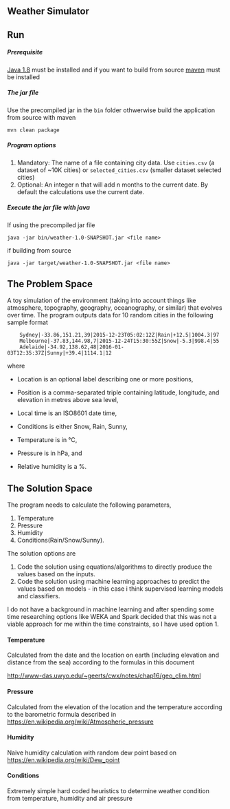 ## Weather Simulator

## Run

##### Prerequisite

[Java 1.8](https://www.oracle.com/technetwork/java/javase/downloads/jdk8-downloads-2133151.html) must be installed and if you want to build from source  [maven](https://maven.apache.org/) must be installed

##### The jar file

Use the precompiled jar in the `bin` folder othwerwise build the application from source with maven

`mvn clean package`

##### Program options

1. Mandatory: The name of a file  containing city data. Use `cities.csv` (a dataset of ~10K cities) or `selected_cities.csv` (smaller dataset selected cities)
2. Optional: An integer n that will add n months to the current date. By default the calculations use the current date.

##### Execute the jar file with java 

If using the precompiled jar file  

`java -jar bin/weather-1.0-SNAPSHOT.jar <file name>` 

if building from source

`java -jar target/weather-1.0-SNAPSHOT.jar <file name>`

## The Problem Space

A toy simulation of the environment (taking into account things like atmosphere, topography, geography, oceanography, or similar) that evolves over time. 
The program outputs data for 10 random cities in the following sample format

```
    Sydney|-33.86,151.21,39|2015-12-23T05:02:12Z|Rain|+12.5|1004.3|97
    Melbourne|-37.83,144.98,7|2015-12-24T15:30:55Z|Snow|-5.3|998.4|55
    Adelaide|-34.92,138.62,48|2016-01-03T12:35:37Z|Sunny|+39.4|1114.1|12
```

where

* Location is an optional label describing one or more positions,

* Position is a comma-separated triple containing latitude, longitude, and elevation in metres above sea level,
* Local time is an ISO8601 date time,
* Conditions is either Snow, Rain, Sunny,
* Temperature is in °C,
* Pressure is in hPa, and
* Relative humidity is a %.


## The Solution Space

The program needs to calculate the following parameters,

1. Temperature
2. Pressure
3. Humidity
4. Conditions(Rain/Snow/Sunny).

The solution options are

1. Code the solution using equations/algorithms to directly produce the values based on the inputs.
2. Code the solution using machine learning approaches to predict the values based on models - in this case i think supervised learning models and classifiers.

I do not have a background in machine learning and after spending some time researching options like WEKA and Spark decided that this was not a viable approach for me within the time constraints, so I have used option 1.

#### Temperature

Calculated from the date and the location on earth (including elevation and distance from the sea) according to the formulas in this document 

http://www-das.uwyo.edu/~geerts/cwx/notes/chap16/geo_clim.html


#### Pressure

Calculated from the elevation of the location and the temperature according to the barometric formula described in https://en.wikipedia.org/wiki/Atmospheric_pressure

#### Humidity

Naive humidity calculation with random dew point based on https://en.wikipedia.org/wiki/Dew_point

#### Conditions

Extremely simple hard coded heuristics to determine weather condition from temperature, humidity and air pressure
